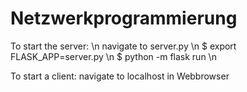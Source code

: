 # Netzwerkprogrammierung

To start the server: \n
navigate to server.py \n
$ export FLASK_APP=server.py \n
$ python -m flask run \n


To start a client:
navigate to localhost in Webbrowser
